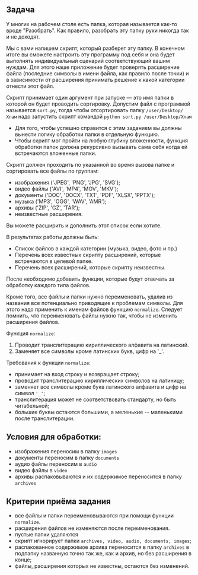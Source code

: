 ## Задача

У многих на рабочем столе есть папка, которая называется как-то вроде "Разобрать". Как правило, разобрать эту папку руки никогда так и не доходят.

Мы с вами напишем скрипт, который разберет эту папку. В конечном итоге вы сможете настроить эту программу под себя и она будет выполнять индивидуальный сценарий соответствующий вашим нуждам. Для этого наше приложение будет проверять расширение файла (последние символы в имени файла, как правило после точки) и в зависимости от расширения принимать решение к какой категории отнести этот файл.

Скрипт принимает один аргумент при запуске &mdash; это имя папки в которой он будет проводить сортировку. Допустим файл с программой называется `sort.py`, тогда чтобы отсортировать папку `/user/Desktop/Хлам` надо запустить скрипт командой `python sort.py /user/Desktop/Хлам`

- Для того, чтобы успешно справится с этим заданием вы должны вынести логику обработки папки в отдельную функцию.
- Чтобы скрипт мог пройти на любую глубину вложенности, функция обработки папок должна рекурсивно вызывать сама себя когда ей встречаются вложенные папки.

Скрипт должен проходить по указанной во время вызова папке и сортировать все файлы по группам:

- изображения ('JPEG', 'PNG', 'JPG', 'SVG');
- видео файлы ('AVI', 'MP4', 'MOV', 'MKV');
- документы ('DOC', 'DOCX', 'TXT', 'PDF', 'XLSX', 'PPTX');
- музыка ('MP3', 'OGG', 'WAV', 'AMR');
- архивы ('ZIP', 'GZ', 'TAR');
- неизвестные расширения.

Вы можете расширить и дополнить этот список если хотите.

В результатах работы должны быть:

- Список файлов в каждой категории (музыка, видео, фото и пр.)
- Перечень всех известных скрипту расширений, которые встречаются в целевой папке.
- Перечень всех расширений, которые скрипту неизвестны.

После необходимо добавить функции, которые будут отвечать за обработку каждого типа файлов.

Кроме того, все файлы и папки нужно переименовать, удалив из названия все потенциально приводящие к проблемам символы. Для этого надо применить к именам файлов функцию `normalize`. Следует помнить, что переименовать файлы нужно так, чтобы не изменить расширения файлов.

Функция `normalize`:

1. Проводит транслитерацию кириллического алфавита на латинский.
2. Заменяет все символы кроме латинских букв, цифр на '\_'.

Требования к функции `normalize`:

- принимает на вход строку и возвращает строку;
- проводит транслитерацию кириллических символов на латиницу;
- заменяет все символы кроме букв латинского алфавита и цифр на символ `'_'`;
- транслитерация может не соответствовать стандарту, но быть читабельной;
- большие буквы остаются большими, а меленькие -- маленькими после транслитерации.

## Условия для обработки:

- изображения переносим в папку `images`
- документы переносим в папку `documents`
- аудио файлы переносим в `audio`
- видео файлы в `video`
- архивы распаковываются и их содержимое переносится в папку `archives`

## Критерии приёма задания

- все файлы и папки переименовываются при помощи функции `normalize`.
- расширения файлов не изменяются после переименования.
- пустые папки удаляются
- скрипт игнорирует папки `archives, video, audio, documents, images`;
- распакованное содержимое архива переносится в папку `archives` в подпапку названную точно так же, как и архив, но без расширения в конце;
- файлы, расширения которых не известны, остаются без изменений.